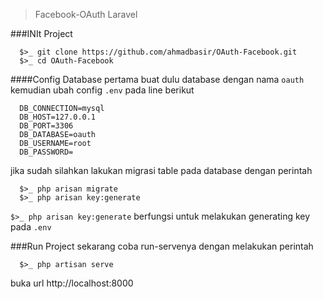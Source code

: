 >Facebook-OAuth Laravel

###INIt Project
```
  $>_ git clone https://github.com/ahmadbasir/OAuth-Facebook.git
  $>_ cd OAuth-Facebook
```

####Config Database
pertama buat dulu database dengan nama `oauth` kemudian ubah config `.env` pada line berikut
```
  DB_CONNECTION=mysql
  DB_HOST=127.0.0.1
  DB_PORT=3306
  DB_DATABASE=oauth
  DB_USERNAME=root
  DB_PASSWORD=
```

jika sudah silahkan lakukan migrasi table pada database dengan perintah
```
  $>_ php arisan migrate
  $>_ php arisan key:generate
```

`$>_ php arisan key:generate` berfungsi untuk melakukan generating key pada `.env`

###Run Project
sekarang coba run-servenya dengan melakukan perintah
```
  $>_ php artisan serve
```
buka url http://localhost:8000
